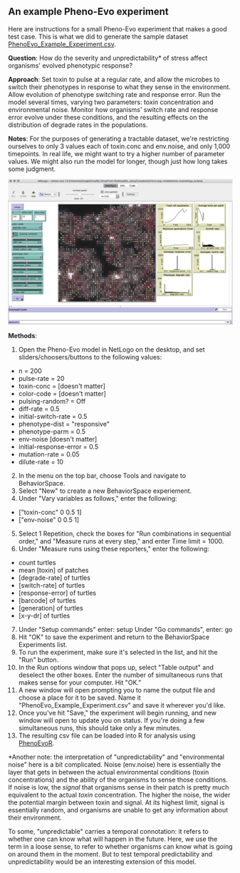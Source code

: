 ## An example Pheno-Evo experiment
Here are instructions for a small Pheno-Evo experiment that makes a good test case. This is what we did to generate the sample dataset [PhenoEvo_Example_Experiment.csv](https://ritwikavps.github.io/pheno-evo.github.io/netlogomodel). 

**Question**: How do the severity and unpredictability* of stress affect organisms' evolved phenotypic response?

**Approach**: Set toxin to pulse at a regular rate, and allow the microbes to switch their phenotypes in response to what they sense in the environment. Allow evolution of phenotype switching rate and response error. Run the model several times, varying two parameters: toxin concentration and environmental noise. Monitor how organisms' switch rate and response error evolve under these conditions, and the resulting effects on the distribution of degrade rates in the populations.

**Notes**: For the purposes of generating a tractable dataset, we're restricting ourselves to only 3 values each of toxin.conc and env.noise, and only 1,000 timepoints. In real life, we might want to try a higher number of parameter values. We might also run the model for longer, though just how long takes some judgment.

![NetLogo screenshot](images/PhenoEvo_screenshot.png)

**Methods**:
1. Open the Pheno-Evo model in NetLogo on the desktop, and set sliders/choosers/buttons to the following values:
* n = 200
* pulse-rate = 20
* toxin-conc = [doesn't matter]
* color-code = [doesn't matter]
* pulsing-random? = Off
* diff-rate = 0.5
* initial-switch-rate = 0.5
* phenotype-dist = "responsive"
* phenotype-parm = 0.5
* env-noise [doesn't matter]
* initial-response-error = 0.5
* mutation-rate = 0.05
* dilute-rate = 10
2. In the menu on the top bar, choose Tools and navigate to BehaviorSpace.
3. Select "New" to create a new BehaviorSpace experiement.
4. Under "Vary variables as follows," enter the following:
* ["toxin-conc" 0 0.5 1]
* ["env-noise" 0 0.5 1]
5. Select 1 Repetition, check the boxes for "Run combinations in sequential order," and "Measure runs at every step," and enter Time limit = 1000.
6. Under "Measure runs using these reporters," enter the following:
* count turtles
* mean [toxin] of patches
* [degrade-rate] of turtles
* [switch-rate] of turtles
* [response-error] of turtles
* [barcode] of turtles
* [generation] of turtles
* [x-y-dr] of turtles
7. Under "Setup commands" enter: 
setup
Under "Go commands", enter: 
go
8. Hit "OK" to save the experiment and return to the BehaviorSpace Experiments list.
9. To run the experiment, make sure it's selected in the list, and hit the "Run" button.
10. In the Run options window that pops up, select "Table output" and deselect the other boxes. Enter the number of simultaneous runs that makes sense for your computer. Hit "OK."
11. A new window will open prompting you to name the output file and choose a place for it to be saved. Name it "PhenoEvo_Example_Experiment.csv" and save it wherever you'd like.
12. Once you've hit "Save," the experiment will begin running, and new window will open to update you on status. If you're doing a few simultaneous runs, this should take only a few minutes.
13. The resulting csv file can be loaded into R for analysis using [PhenoEvoR](https://ritwikavps.github.io/pheno-evo.github.io/about_PhenoEvoR).



*Another note: the interpretation of "unpredictability" and "environmental noise" here is a bit complicated. Noise (env.noise) here is essentially the layer that gets in between the actual environmental conditions (toxin concentrations) and the ability of the organisms to sense those conditions. If noise is low, the *signal* that organisms sense in their patch is pretty much equivalent to the actual *toxin* concentration. The higher the noise, the wider the potential margin between toxin and signal. At its highest limit, signal is essentially random, and organisms are unable to get any information about their environment.

To some, "unpredictable" carries a temporal connotation: it refers to whether one can know what will happen in the future. Here, we use the term in a loose sense, to refer to whether organisms can know what is going on around them in the moment. But to test temporal predictability and unpredictability would be an interesting extension of this model.
